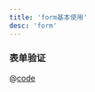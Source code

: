 ```yaml
---
title: 'form基本使用'
desc: 'form'
---
```


### 表单验证
<code-contain compName="online-demo">

@[code](../.vuepress/components/online-demo.vue)

</code-contain>
